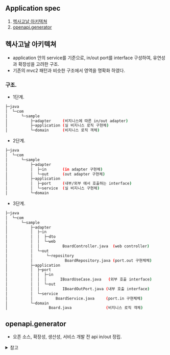 ## Application spec
1. [헥사고날 아키텍쳐](#헥사고날-아키텍쳐)
2. [openapi.generator](#openapi.generator)
## 헥사고날 아키텍쳐
- application 안의 service를 기준으로, in/out port를 interface 구성하여, 유연성과 확장성을 고려한 구조.
- 기존의 mvc2 패턴과 비슷한 구조에서 영역을 명확화 하였다.

### 구조.
- 1단계.
```bash
├─java
│  └─com
│      └─sample
│          ├─adapter     (비지니스에 따른 in/out adapter)
│          ├─application (실 비지니스 로직 구현체)
│          └─domain      (비지니스 로직 객체)
```
- 2단계.
```bash
├─java
│  └─com
│      └─sample
│          ├─adapter
│          │  ├─in       (in adapter 구현체)
│          │  └─out      (out adapter 구현체)
│          ├─application
│          │  ├─port     (내부/외부 에서 호출하는 interface)
│          │  └─service  (실 비지니스 구현체)
│          └─domain
```
- 3단계.
```bash
├─java
│  └─com
│      └─sample
│          ├─adapter
│          │  ├─in
│          │  │  ├─dto
│          │  │  └─web
│          │  │          BoardController.java  (web controller)
│          │  └─out
│          │      └─repository
│          │              BoardRepository.java (port.out 구현체체)
│          ├─application
│          │  ├─port
│          │  │  ├─in
│          │  │  │      IBoardUseCase.java   (외부 호출 interface)
│          │  │  └─out
│          │  │          IBoardOutPort.java (내부 호출 interface)
│          │  └─service
│          │          BoardService.java     (port.in 구현체체)
│          └─domain
│                  Board.java               (비지니스 로직 객체)
```
## openapi.generator
- 오픈 소스, 확장성, 생산성, 서비스 개발 전 api in/out 정립.

<details>
<summary>참고</summary>

### Reference Documentation
For further reference, please consider the following sections:
* [Official Gradle documentation](https://docs.gradle.org)
* [Spring Boot Gradle Plugin Reference Guide](https://docs.spring.io/spring-boot/3.4.1/gradle-plugin)
* [Create an OCI image](https://docs.spring.io/spring-boot/3.4.1/gradle-plugin/packaging-oci-image.html)
* [Spring Boot DevTools](https://docs.spring.io/spring-boot/3.4.1/reference/using/devtools.html)
* [Spring Web](https://docs.spring.io/spring-boot/3.4.1/reference/web/servlet.html)

### Guides
The following guides illustrate how to use some features concretely:
* [Building a RESTful Web Service](https://spring.io/guides/gs/rest-service/)
* [Serving Web Content with Spring MVC](https://spring.io/guides/gs/serving-web-content/)
* [Building REST services with Spring](https://spring.io/guides/tutorials/rest/)

### Additional Links
These additional references should also help you:
* [Gradle Build Scans – insights for your project's build](https://scans.gradle.com#gradle)
</details>

